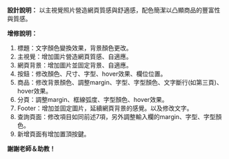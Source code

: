 **設計說明：**
以主視覺照片營造網頁質感與舒適感，配色簡潔以凸顯商品的豐富性與質感。

**增修說明：**

1. 標題：文字顏色變換效果，背景顏色更改。
2. 主視覺：增加圖片營造網頁質感、自適應。
3. 網頁背景：增加圖片並固定背景、自適應。
4. 按鈕：修改顏色、尺寸、字型、hover效果、欄位位置。
5. 商品：修改背景顏色、調整margin、字型、字型顏色、文字斷行(如第三頁)、hover效果。
6. 分頁：調整margin、框線弧度、字型顏色、hover效果。
7. Footer：增加並固定圖片，延續網頁背景的感覺。以及修改文字。
8. 查詢頁面：修改項目如同前述7項，另外調整輸入欄的margin、字型、字型顏色。
9. 新增頁面有增加置頂按鍵。

**謝謝老師＆助教！**
